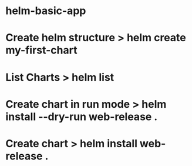 # helm-basic-app

# Create helm structure > helm create my-first-chart
# List Charts > helm list
# Create chart in run mode > helm install --dry-run web-release .
# Create chart > helm install web-release .
